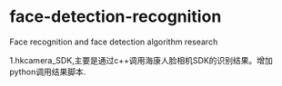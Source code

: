 # face-detection-recognition
Face recognition and face detection algorithm research

1.hkcamera_SDK,主要是通过c++调用海康人脸相机SDK的识别结果。增加python调用结果脚本.
